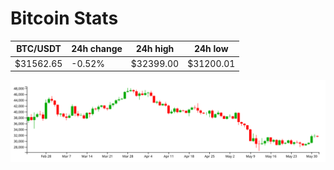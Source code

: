 # Bitcoin Stats

BTC/USDT|24h change|24h high|24h low|
|---|---|---|---|
|$31562.65|-0.52%|$32399.00|$31200.01|

<img src="./chart.svg">
